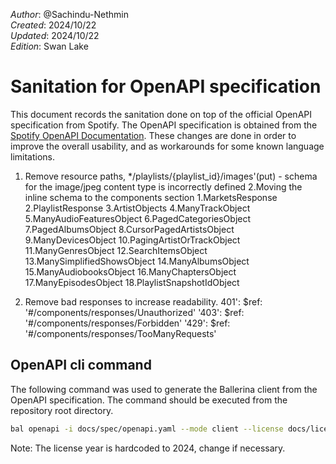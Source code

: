 _Author_:  @Sachindu-Nethmin\
_Created_: 2024/10/22\
_Updated_: 2024/10/22\
_Edition_: Swan Lake

# Sanitation for OpenAPI specification

This document records the sanitation done on top of the official OpenAPI specification from Spotify. 
The OpenAPI specification is obtained from the [Spotify OpenAPI Documentation](https://developer.spotify.com/reference/web-api/open-api-schema.yaml).
These changes are done in order to improve the overall usability, and as workarounds for some known language limitations.


1. Remove resource paths,
    */playlists/{playlist_id}/images'(put) - schema for the image/jpeg content type is incorrectly defined
2.Moving the inline schema to the components section
    1.MarketsResponse
    2.PlaylistResponse
    3.ArtistObjects
    4.ManyTrackObject
    5.ManyAudioFeaturesObject
    6.PagedCategoriesObject
    7.PagedAlbumsObject
    8.CursorPagedArtistsObject
    9.ManyDevicesObject
    10.PagingArtistOrTrackObject
    11.ManyGenresObject
    12.SearchItemsObject
    13.ManySimplifiedShowsObject
    14.ManyAlbumsObject
    15.ManyAudiobooksObject
    16.ManyChaptersObject
    17.ManyEpisodesObject
    18.PlaylistSnapshotIdObject

3.  Remove bad responses to increase readability.
        401':
          $ref: '#/components/responses/Unauthorized'
        '403':
          $ref: '#/components/responses/Forbidden'
        '429':
          $ref: '#/components/responses/TooManyRequests'

## OpenAPI cli command

The following command was used to generate the Ballerina client from the OpenAPI specification. The command should be executed from the repository root directory.

```bash
bal openapi -i docs/spec/openapi.yaml --mode client --license docs/license.txt -o ballerina --use-sanitized-oas
```
Note: The license year is hardcoded to 2024, change if necessary.
